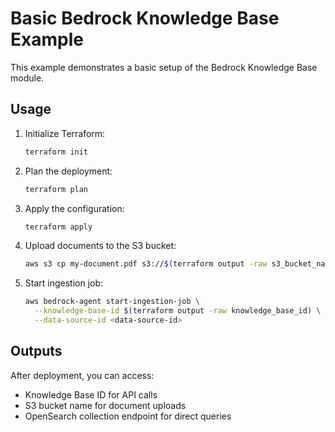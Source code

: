 # Basic Bedrock Knowledge Base Example

This example demonstrates a basic setup of the Bedrock Knowledge Base module.

## Usage

1. Initialize Terraform:
   ```bash
   terraform init
   ```

2. Plan the deployment:
   ```bash
   terraform plan
   ```

3. Apply the configuration:
   ```bash
   terraform apply
   ```

4. Upload documents to the S3 bucket:
   ```bash
   aws s3 cp my-document.pdf s3://$(terraform output -raw s3_bucket_name)/
   ```

5. Start ingestion job:
   ```bash
   aws bedrock-agent start-ingestion-job \
     --knowledge-base-id $(terraform output -raw knowledge_base_id) \
     --data-source-id <data-source-id>
   ```

## Outputs

After deployment, you can access:
- Knowledge Base ID for API calls
- S3 bucket name for document uploads
- OpenSearch collection endpoint for direct queries
